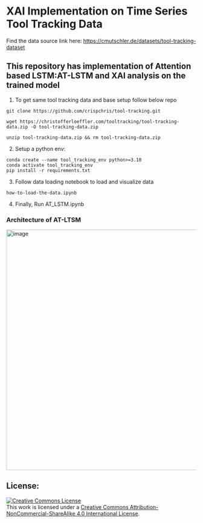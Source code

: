 # XAI Implementation on Time Series Tool Tracking Data

Find the data source link here: https://cmutschler.de/datasets/tool-tracking-dataset 

## This repository has implementation of Attention based LSTM:AT-LSTM and XAI analysis on the trained model

1. To get same tool tracking data and base setup follow below repo

```
git clone https://github.com/crispchris/tool-tracking.git

wget https://christofferloeffler.com/tooltracking/tool-tracking-data.zip -O tool-tracking-data.zip

unzip tool-tracking-data.zip && rm tool-tracking-data.zip

```

2. Setup a python env:
```
conda create --name tool_tracking_env python>=3.10
conda activate tool_tracking_env
pip install -r requirements.txt
```

3. Follow data loading notebook to load and visualize data
```
how-to-load-the-data.ipynb
```

4. Finally, Run AT_LSTM.ipynb

### Architecture of AT-LTSM

<img width="580" height="635" align="center" alt="image" src="https://github.com/user-attachments/assets/27d1110d-d4ef-4645-99bc-6a5472346e9e" />
 

## License:
  
<a rel="license" href="http://creativecommons.org/licenses/by-nc-sa/4.0/"><img alt="Creative Commons License" style="border-width:0" src="https://i.creativecommons.org/l/by-nc-sa/4.0/88x31.png" /></a><br />This work is licensed under a <a rel="license" href="http://creativecommons.org/licenses/by-nc-sa/4.0/">Creative Commons Attribution-NonCommercial-ShareAlike 4.0 International License</a>.
